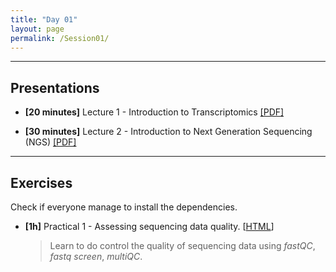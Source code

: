 ```yaml
---
title: "Day 01"
layout: page
permalink: /Session01/
---
```


---

## Presentations

- **\[20 minutes\]** Lecture 1 - Introduction to Transcriptomics
[[PDF]]()

- **\[30 minutes\]** Lecture 2 - Introduction to Next Generation Sequencing (NGS)
[[PDF]]()

---

## Exercises

Check if everyone manage to install the dependencies.

-  **\[1h\]** Practical 1 - Assessing sequencing data quality.
    [[HTML]()]

    > Learn to do control the quality of sequencing data using *fastQC*, 
    *fastq screen*, *multiQC*.
